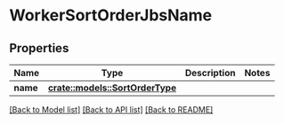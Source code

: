 # WorkerSortOrderJbsName

## Properties

Name | Type | Description | Notes
------------ | ------------- | ------------- | -------------
**name** | [**crate::models::SortOrderType**](SortOrderType.md) |  | 

[[Back to Model list]](../README.md#documentation-for-models) [[Back to API list]](../README.md#documentation-for-api-endpoints) [[Back to README]](../README.md)


